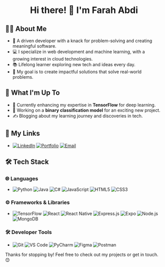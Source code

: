 # <div align="center">Hi there! 👋 I'm **Farah Abdi**  </div>

## 🙋‍♂️ About Me  
- 🌟 A driven developer with a knack for problem-solving and creating meaningful software.  
- 💻 I specialize in web development and machine learning, with a growing interest in cloud technologies.  
- 📚 Lifelong learner exploring new tech and ideas every day.  
- 🎯 My goal is to create impactful solutions that solve real-world problems.  

## 🚀 What I'm Up To  
- 🌱 Currently enhancing my expertise in **TensorFlow** for deep learning.  
- 🔭 Working on a **binary classification model** for an exciting new project.  
- ✍️ Blogging about my learning journey and discoveries in tech.  

## 🔗 My Links  
- [![LinkedIn](https://img.shields.io/badge/-LinkedIn-0A66C2?style=flat-square&logo=linkedin&logoColor=white)](https://www.linkedin.com/in/your-profile) [![Portfolio](https://img.shields.io/badge/-Portfolio-000000?style=flat-square&logo=web&logoColor=white)](https://your-portfolio-url.com) [![Email](https://img.shields.io/badge/-Email-D14836?style=flat-square&logo=gmail&logoColor=white)](mailto:your-email@example.com)  

## 🛠️ Tech Stack  

### 🌐 Languages  
- ![Python](https://img.shields.io/badge/-Python-3776AB?style=flat-square&logo=python&logoColor=white) ![Java](https://img.shields.io/badge/-Java-007396?style=flat-square&logo=java&logoColor=white) ![C#](https://img.shields.io/badge/-C%23-239120?style=flat-square&logo=c-sharp&logoColor=white) ![JavaScript](https://img.shields.io/badge/-JavaScript-F7DF1E?style=flat-square&logo=javascript&logoColor=black) ![HTML5](https://img.shields.io/badge/-HTML5-E34F26?style=flat-square&logo=html5&logoColor=white) ![CSS3](https://img.shields.io/badge/-CSS3-1572B6?style=flat-square&logo=css3&logoColor=white)  

### ⚙️ Frameworks & Libraries  
- ![TensorFlow](https://img.shields.io/badge/-TensorFlow-FF6F00?style=flat-square&logo=tensorflow&logoColor=white) ![React](https://img.shields.io/badge/-React-61DAFB?style=flat-square&logo=react&logoColor=black) ![React Native](https://img.shields.io/badge/-React%20Native-61DAFB?style=flat-square&logo=react&logoColor=black) ![Express.js](https://img.shields.io/badge/-Express.js-000000?style=flat-square&logo=express&logoColor=white) ![Expo](https://img.shields.io/badge/-Expo-000020?style=flat-square&logo=expo&logoColor=white) ![Node.js](https://img.shields.io/badge/-Node.js-339933?style=flat-square&logo=node.js&logoColor=white) ![MongoDB](https://img.shields.io/badge/-MongoDB-47A248?style=flat-square&logo=mongodb&logoColor=white)

### 🛠️ Developer Tools  
- ![Git](https://img.shields.io/badge/-Git-F05032?style=flat-square&logo=git&logoColor=white) ![VS Code](https://img.shields.io/badge/-Visual%20Studio%20Code-007ACC?style=flat-square&logo=visual-studio-code&logoColor=white) ![PyCharm](https://img.shields.io/badge/-PyCharm-000000?style=flat-square&logo=pycharm&logoColor=white) ![Figma](https://img.shields.io/badge/-Figma-F24E1E?style=flat-square&logo=figma&logoColor=white) ![Postman](https://img.shields.io/badge/-Postman-FF6C37?style=flat-square&logo=postman&logoColor=white)

 
Thanks for stopping by! Feel free to check out my projects or get in touch. 😊  
